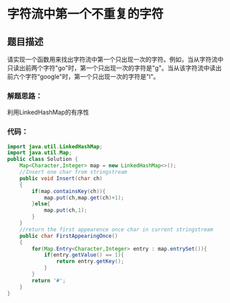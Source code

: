 # 字符流中第一个不重复的字符

## 题目描述
请实现一个函数用来找出字符流中第一个只出现一次的字符。例如，当从字符流中只读出前两个字符"go"时，第一个只出现一次的字符是"g"。当从该字符流中读出前六个字符“google"时，第一个只出现一次的字符是"l"。

### 解题思路：
利用LinkedHashMap的有序性

### 代码：


```java
import java.util.LinkedHashMap;
import java.util.Map;
public class Solution {
    Map<Character,Integer> map = new LinkedHashMap<>();
    //Insert one char from stringstream
    public void Insert(char ch)
    {
        if(map.containsKey(ch)){
            map.put(ch,map.get(ch)+1);
        }else{
            map.put(ch,1);
        }
    }
    //return the first appearence once char in current stringstream
    public char FirstAppearingOnce()
    {
        for(Map.Entry<Character,Integer> entry : map.entrySet()){
            if(entry.getValue() == 1){
                return entry.getKey();
            }
        }
        return '#';
    }
}

```